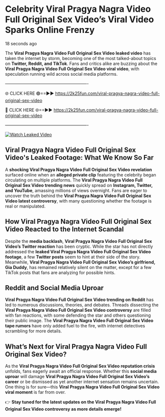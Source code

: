 # Celebrity Viral Pragya Nagra Video Full Original Sex Video’s Viral Video Sparks Online Frenzy

18 seconds ago

The **Viral Pragya Nagra Video Full Original Sex Video leaked video** has taken the internet by storm, becoming one of the most talked-about topics on **Twitter, Reddit, and TikTok**. Fans and critics alike are buzzing about the **Viral Pragya Nagra Video Full Original Sex Video viral video**, with speculation running wild across social media platforms.

———————————————————-

🌐 CLICK HERE 🟢==►► https://2k25fun.com/viral-pragya-nagra-video-full-original-sex-video

🔴 CLICK HERE 🌐==►► https://2k25fun.com/viral-pragya-nagra-video-full-original-sex-video

———————————————————-

[![Watch Leaked Video](https://miro.medium.com/v2/resize:fit:828/format:webp/1*cilzJN44JGOrTw9NJCrNHA.gif "Watch Leaked Video")](https://2k25fun.com/viral-pragya-nagra-video-full-original-sex-video)

## **Viral Pragya Nagra Video Full Original Sex Video's Leaked Footage: What We Know So Far**  
A **shocking Viral Pragya Nagra Video Full Original Sex Video revelation** surfaced online when an **alleged private clip** featuring the celebrity began circulating on multiple platforms. The **Viral Pragya Nagra Video Full Original Sex Video trending news** quickly spread on **Instagram, Twitter, and YouTube**, amassing millions of views overnight. Fans are eager to uncover the truth behind the **Viral Pragya Nagra Video Full Original Sex Video latest controversy**, with many questioning whether the footage is real or manipulated.  

## **How Viral Pragya Nagra Video Full Original Sex Video Reacted to the Internet Scandal**  
Despite the **media backlash**, **Viral Pragya Nagra Video Full Original Sex Video’s Twitter reaction** has been cryptic. While the star has not directly addressed the **leaked Viral Pragya Nagra Video Full Original Sex Video footage**, a few **Twitter posts** seem to hint at their side of the story. Meanwhile, **Viral Pragya Nagra Video Full Original Sex Video’s girlfriend, Gia Duddy**, has remained relatively silent on the matter, except for a few TikTok posts that fans are analyzing for possible hints.  

## **Reddit and Social Media Uproar**  
**Viral Pragya Nagra Video Full Original Sex Video trending on Reddit** has led to numerous discussions, theories, and debates. Threads dissecting the **Viral Pragya Nagra Video Full Original Sex Video controversy** are filled with fan reactions, with some defending the star and others questioning their public image. The **Viral Pragya Nagra Video Full Original Sex Video tape rumors** have only added fuel to the fire, with internet detectives scrambling for more details.  

## **What’s Next for Viral Pragya Nagra Video Full Original Sex Video?**  
As the **Viral Pragya Nagra Video Full Original Sex Video reputation crisis** unfolds, fans eagerly await an official response. Whether this **social media uproar** will damage **Viral Pragya Nagra Video Full Original Sex Video’s career** or be dismissed as yet another internet sensation remains uncertain. One thing is for sure—this **Viral Pragya Nagra Video Full Original Sex Video viral moment** is far from over.  

👉 **Stay tuned for the latest updates on the Viral Pragya Nagra Video Full Original Sex Video controversy as more details emerge!**  